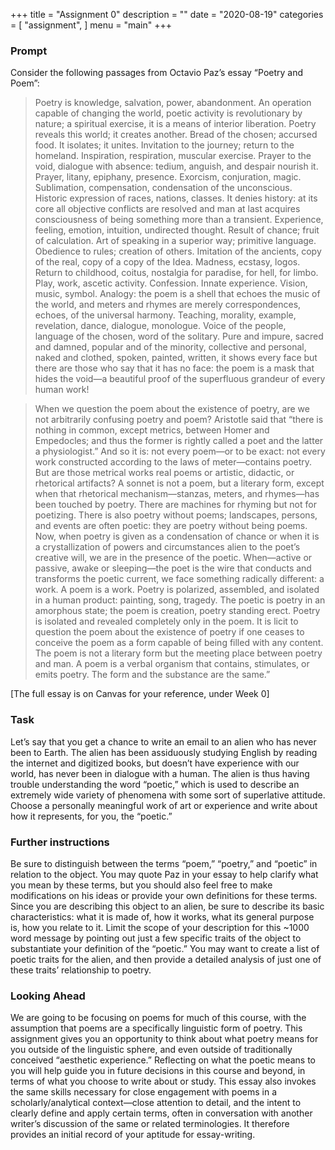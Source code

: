 +++
title = "Assignment 0"
description = ""
date = "2020-08-19"
categories = [
    "assignment",
]
menu = "main"
+++

### Prompt
Consider the following passages from Octavio Paz’s essay “Poetry and Poem”:

> Poetry is knowledge, salvation, power, abandonment. An operation capable of changing the world, poetic activity is revolutionary by nature; a spiritual exercise, it is a means of interior liberation. Poetry reveals this world; it creates another. Bread of the chosen; accursed food. It isolates; it unites. Invitation to the journey; return to the homeland. Inspiration, respiration, muscular exercise. Prayer to the void, dialogue with absence: tedium, anguish, and despair nourish it. Prayer, litany, epiphany, presence. Exorcism, conjuration, magic. Sublimation, compensation, condensation of the unconscious. Historic expression of races, nations, classes. It denies history: at its core all objective conflicts are resolved and man at last acquires consciousness of being something more than a transient. Experience, feeling, emotion, intuition, undirected thought. Result of chance; fruit of calculation. Art of speaking in a superior way; primitive language. Obedience to rules; creation of others. Imitation of the ancients, copy of the real, copy of a copy of the Idea. Madness, ecstasy, logos. Return to childhood, coitus, nostalgia for paradise, for hell, for limbo. Play, work, ascetic activity. Confession. Innate experience. Vision, music, symbol. Analogy: the poem is a shell that echoes the music of the world, and meters and rhymes are merely correspondences, echoes, of the universal harmony. Teaching, morality, example, revelation, dance, dialogue, monologue. Voice of the people, language of the chosen, word of the solitary. Pure and impure, sacred and damned, popular and of the minority, collective and personal, naked and clothed, spoken, painted, written, it shows every face but there are those who say that it has no face: the poem is a mask that hides the void—a beautiful proof of the superfluous grandeur of every human work!

> When we question the poem about the existence of poetry, are we not arbitrarily confusing poetry and poem? Aristotle said that “there is nothing in common, except metrics, between Homer and Empedocles; and thus the former is rightly called a poet and the latter a physiologist.” And so it is: not every poem—or to be exact: not every work constructed according to the laws of meter—contains poetry. But are those metrical works real poems or artistic, didactic, or rhetorical artifacts? A sonnet is not a poem, but a literary form, except when that rhetorical mechanism—stanzas, meters, and rhymes—has been touched by poetry. There are machines for rhyming but not for poetizing. There is also poetry without poems; landscapes, persons, and events are often poetic: they are poetry without being poems. Now, when poetry is given as a condensation of chance or when it is a crystallization of powers and circumstances alien to the poet’s creative will, we are in the presence of the poetic. When—active or passive, awake or sleeping—the poet is the wire that conducts and transforms the poetic current, we face something radically different: a work. A poem is a work. Poetry is polarized, assembled, and isolated in a human product: painting, song, tragedy. The poetic is poetry in an amorphous state; the poem is creation, poetry standing erect. Poetry is isolated and revealed completely only in the poem. It is licit to question the poem about the existence of poetry if one ceases to conceive the poem as a form capable of being filled with any content. The poem is not a literary form but the meeting place between poetry and man. A poem is a verbal organism that contains, stimulates, or emits poetry. The form and the substance are the same.”

[The full essay is on Canvas for your reference, under Week 0]

### Task
Let’s say that you get a chance to write an email to an alien who has never been to Earth. The alien has been assiduously studying English by reading the internet and digitized books, but doesn’t have experience with our world, has never been in dialogue with a human. The alien is thus having trouble understanding the word “poetic,” which is used to describe an extremely wide variety of phenomena with some sort of superlative attitude. Choose a personally meaningful work of art or experience and write about how it represents, for you, the “poetic.”

### Further instructions
Be sure to distinguish between the terms “poem,” “poetry,” and “poetic” in relation to the object. You may quote Paz in your essay to help clarify what you mean by these terms, but you should also feel free to make modifications on his ideas or provide your own definitions for these terms. Since you are describing this object to an alien, be sure to describe its basic characteristics: what it is made of, how it works, what its general purpose is, how you relate to it. Limit the scope of your description for this ~1000 word message by pointing out just a few specific traits of the object to substantiate your definition of the “poetic.” You may want to create a list of poetic traits for the alien, and then provide a detailed analysis of just one of these traits’ relationship to poetry.

### Looking Ahead
We are going to be focusing on poems for much of this course, with the assumption that poems are a specifically linguistic form of poetry. This assignment gives you an opportunity to think about what poetry means for you outside of the linguistic sphere, and even outside of traditionally conceived “aesthetic experience.” Reflecting on what the poetic means to you will help guide you in future decisions in this course and beyond, in terms of what you choose to write about or study. This essay also invokes the same skills necessary for close engagement with poems in a scholarly/analytical context—close attention to detail, and the intent to clearly define and apply certain terms, often in conversation with another writer’s discussion of the same or related terminologies. It therefore provides an initial record of your aptitude for essay-writing.
